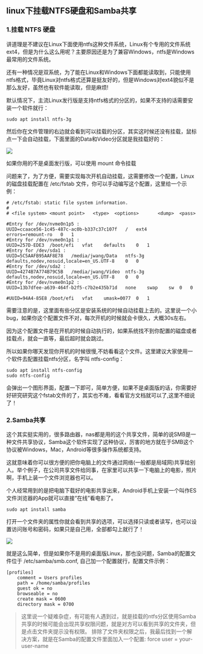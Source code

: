## linux下挂载NTFS硬盘和Samba共享

### 1.挂载 NTFS 硬盘
讲道理是不建议在Linux下面使用ntfs这种文件系统，Linux有个专用的文件系统ext4，但是为什么这么用呢？主要原因还是为了兼容Windows，ntfs是Windows最常用的文件系统。

还有一种情况是双系统，为了能在Linux和Windows下面都能读取到，只能使用ntfs格式，毕竟Linux对ntfs格式还算是挺友好的，但是Windows对ext4貌似不是那么友好，虽然也有软件能读取，但是麻烦!

默认情况下，主流Linux发行版是支持ntfs格式的分区的，如果不支持的话需要安装一个软件就行：
```
sudo apt install ntfs-3g
```
然后你在文件管理的右边就会看到可以挂载的分区，其实这时候还没有挂载，鼠标点一下会自动挂载，下面里面的Data和Video分区就是我挂载好的：

![](http://ww1.sinaimg.cn/large/5f6e3e27ly1fvyhm4x86mj20580bgaa7.jpg)

如果你用的不是桌面发行版，可以使用 mount 命令挂载

问题来了，为了方便，需要实现每次开机自动挂载，这需要修改一个配置，Linux的磁盘挂载配置在 /etc/fstab 文件，你可以手动编写这个配置，这里给一个示例：
```
# /etc/fstab: static file system information.
#
# <file system> <mount point>   <type>  <options>       <dump>  <pass>

#Entry for /dev/nvme0n1p5 :
UUID=ccaace56-1c45-487c-ac0b-b337c37c107f	/	ext4	errors=remount-ro	0	1
#Entry for /dev/nvme0n1p1 :
UUID=257D-EDE3	/boot/efi	vfat	defaults	0	1
#Entry for /dev/sda1 :
UUID=5C5AAFB95AAF8E78	/media/jwang/Data	ntfs-3g	defaults,nodev,nosuid,locale=en_US.UTF-8	0	0
#Entry for /dev/sda2 :
UUID=4274B7A774B79C5B	/media/jwang/Video	ntfs-3g	defaults,nodev,nosuid,locale=en_US.UTF-8	0	0
#Entry for /dev/nvme0n1p2 :
UUID=13b7dfee-a639-464f-b2f5-c7b2e435b71d	none	swap	sw	0	0

#UUID=94A4-85E8	/boot/efi	vfat	umask=0077	0	1
```
需要注意的是，这里面有些分区是安装系统的时候自动挂载上去的。这里说一个小bug，如果你这个配置文件不对，每次开机的时候就会卡很久，大概30s左右。

因为这个配置文件是在开机的时候自动执行的，如果系统找不到你配置的磁盘或者挂载点，就会一直等，最后超时就会跳过。

所以如果你哪天发现你开机的时候很慢,不妨看看这个文件。这里建议大家使用一个软件去配置挂载ntfs分区，名字叫 ntfs-config：
```
sudo apt install ntfs-config
sudo ntfs-config
```
会弹出一个图形界面，配置一下即可，简单方便，如果不是桌面版的话，你需要好好研究研究这个fstab文件的了，其实也不难，看看官方文档就可以了,这里不细说了！


### 2.Samba共享
这个其实挺实用的，很多路由器，nas都是用的这个共享文件，简单的说SMB是一种文件共享协议，Samba这个软件实现了这种协议，厉害的地方就在于SMB这个协议被Windows，Mac，Android等很多操作系统都支持。

这就意味着你可以很方便的把你电脑上的文件通过网络(一般都是局域网)共享给别人。举个例子，在公司共享文件给同事，在家里可以共享一下电脑上的电影，照片啊，手机上装一个文件浏览器也可以。

个人经常用到的是把电脑下载好的电影共享出来，Android手机上安装一个叫作ES文件浏览器的App就可以直接“在线”看电影了。

```
sudo apt install samba
```
打开一个文件夹的属性你就会看到共享的选项，可以选择只读或者读写，也可以设置访问账号和密码，如果只是自己用，全部都勾上就行了！

![](http://ww1.sinaimg.cn/large/5f6e3e27ly1fvyhy77p2qj20ek0f9q3x.jpg)

就是这么简单，但是如果你不是用的桌面版Linux，那也没问题，Samba的配置文件位于 /etc/samba/smb.conf, 自己加一个配置就行，配置文件示例：
```
[profiles]
    comment = Users profiles
    path = /home/samba/profiles
    guest ok = no
    browseable = no
    create mask = 0600
    directory mask = 0700
```

> 这里说一个疑难杂症，有可能有人遇到过，就是挂载的ntfs分区使用Samba共享的时候可能会出现共享权限问题，就是对方可以看到共享的文件夹，但是点击文件夹提示没有权限。
排除了文件夹权限之后，我最后找到一个解决方案，就是在Samba的配置文件里面加入一个配置: force user = your-user-name